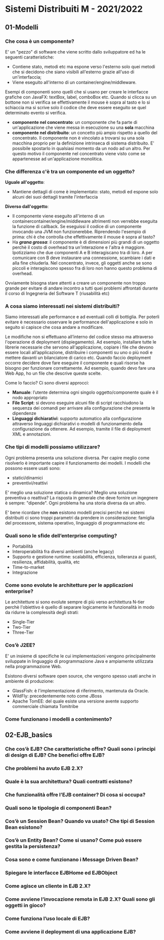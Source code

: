 # Sistemi Distribuiti M - 2021/2022

## 01-Modelli

### Che cosa è un componente?
E' un "pezzo" di software che viene scritto dallo sviluppatore ed ha le seguenti caratteristiche:
- Contiene stato, metodi etc ma espone verso l'esterno solo quei metodi che si decidono che siano visibili all'esterno grazie all'uso di un'interfaccia;
- Viene eseguito all'interno di un container/engine/middleware.

Esempi di componenti sono quelli che si usano per creare le interfacce grafiche con JavaFX: textBox, label, comboBox etc. Quando si clicca su un bottone non si verifica se effettivamente il mouse è sopra al tasto e lo si schiaccia ma si scrive solo il codice che deve essere eseguito se quel determinato evento si verifica.

- **componente nel concentrato**: un componente che fa parte di un'applicazione che viene messa in esecuzione su una **sola** macchina
- **componente nel distribuito**: un concetto più ampio rispetto a quello del concentrato. Il componente non è vincolato a trovarsi su una sola macchina proprio per la definizione intrinseca di sistema distribuito. E' possibile spostarlo in qualsiasi momento da un nodo ad un altro. Per questo motivo il componente nel concentrato viene visto come se appartenesse ad un'applicazione monolitica.

### Che differenza c'è tra un componente ed un oggetto?
**Uguale all'oggetto**:
- Mantiene dettagli di come è implementato: stato, metodi ed espone solo alcuni dei suoi dettagli tramite l'interfaccia

**Diverso dall'oggetto**:
- Il componente viene eseguito all'interno di un containercontainer/engine/middleware altrimenti non verrebbe eseguita la funzione di callback. Se eseguissi il codice di un componente invocando una JVM non funzionerebbe. Riprendendo l'esempio di prima: chi è che controlla che effettivamente il mouse è sopra al tasto?
- Ha ***grana grossa***: il componente è di dimensioni più grandi di un oggetto perchè il costo di overhead tra un'interazione e l'altra è maggiore. Ipotizziamo che due componenti A e B interagiscano tra di loro. A per comunicare con B deve instaurare una connessione, scambiare i dati e alla fine chiuderla. Nel concentrato, invece, gli oggetti anche se sono piccoli e interagiscono spesso fra di loro non hanno questo problema di overhead.

Ovviamente bisogna stare attenti a creare un componente non troppo grande per evitare di andare incontro a tutti quei problemi affrontati durante il corso di Ingegneria del Software T (riusabilità etc)

### A cosa siamo interessati nei sistemi distribuiti?
Siamo interessati alle performance e ad eventuali colli di bottiglia. Per poterli evitare è necessario osservare le performance dell'applicazione e solo in seguito si capisce che cosa andare a modificare.

Le modifiche non si effettuano all’interno del codice stesso ma attraverso l'operazione di deployment (dispiegamento). Ad esempio, installare tutte le librerie necessarie che servono all'applicazione, copiare i file che devono essere locali all’applicazione, distribuire i componenti su uno o più nodi e mettere davanti un bilanciatore di carico etc.
Quando faccio deployment occorre decidere dove fare eseguire il componente e quali risorse ha bisogno per funzionare correttamente. Ad esempio, quando devo fare una Web App, ho un file che descrive queste scelte.

Come lo faccio? Ci sono diversi approcci:
- **Manuale**: l’utente determina ogni singolo oggetto/componente quale è il nodo appropriato
- **File Script**: si devono eseguire alcuni file di script racchiudono la sequenza dei comandi per arrivare alla configurazione che presenta le dipendenze
- **Linguaggi dichiarativi**: supporto automatico alla configurazione attraverso linguaggi dichiarativi o modelli di funzionamento della configurazione da ottenere. Ad esempio, tramite il file di deployment XML e annotazioni.

### Che tipi di modelli possiamo utilizzare?
Ogni problema presenta una soluzione diversa. Per capire meglio come risolverlo è importante capire il funzionamento dei modelli.
I modelli che possono essere usati sono:
- statici/dinamici
- preventivi/reattivi

E' meglio una soluzione statica o dinamica? Meglio una soluzione preventiva o reattiva? La risposta in generale che deve fornire un ingegnere è sempre: "dipende". Ogni problema ha una storia diversa da un altro.

E' bene ricordare che **non** esistono modelli precisi perchè nei sistemi distribuiti ci sono troppi parametri da prendere in considerazione: famiglia del processore, sistema operativo, linguaggio di programmazione etc

### Quali sono le sfide dell’enterprise computing?
- Portabilità
- Interoperabilità fra diversi ambienti (anche legacy)
- Supporto e gestione runtime: scalabilità, efficienza, tolleranza ai guasti, resilienza, affidabilità, qualità, etc
- Time-to-market
- Integrazione

### Come sono evolute le architetture per le applicazioni enterprise?
Le architetture si sono evolute sempre di più verso architettura N-tier perchè l'obiettivo è quello di separare logicamente le funzionalità in modo da ridurre la complessità degli strati:
- Single-Tier
- Two-Tier
- Three-Tier

### Cos’è J2EE?
E' un insieme di specifiche le cui implementazioni vengono principalmente sviluppate in linguaggio di programmazione Java e ampiamente utilizzata nella programmazione Web.

Esistono diversi software open source, che vengono spesso usati anche in ambiente di produzione:
- GlassFish: è l'implementazione di riferimento, mantenuta da Oracle.
- WildFly: precedentemente noto come JBoss
- Apache TomEE: del quale esiste una versione avente supporto commerciale chiamata Tomitribe

### Come funzionano i modelli a contenimento?

## 02-EJB_basics

### Che cos’è EJB? Che caratteristiche offre? Quali sono i principi di design di EJB? Che benefici offre EJB?

### Che problemi ha avuto EJB 2.X?

### Quale è la sua architettura? Quali contratti esistono?

### Che funzionalità offre l’EJB container? Di cosa si occupa?

### Quali sono le tipologie di componenti Bean?

### Cos’è un Session Bean? Quando va usato? Che tipi di Session Bean esistono?

### Cos’è un Entity Bean? Come si usano? Come può essere gestita la persistenza?

### Cosa sono e come funzionano i Message Driven Bean?

### Spiegare le interfacce EJBHome ed EJBObject

### Come agisce un cliente in EJB 2.X?

### Come avviene l’invocazione remota in EJB 2.X? Quali sono gli oggetti in gioco?

### Come funziona l’uso locale di EJB?

### Come avviene il deployment di una applicazione EJB?

